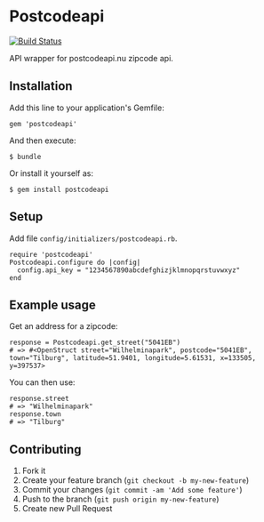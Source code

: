 # Postcodeapi

[![Build Status](https://travis-ci.org/martijnschouwe/postcodeapi.png)](https://travis-ci.org/martijnschouwe/postcodeapi)

API wrapper for postcodeapi.nu zipcode api.

## Installation

Add this line to your application's Gemfile:

    gem 'postcodeapi'

And then execute:

    $ bundle

Or install it yourself as:

    $ gem install postcodeapi

## Setup

Add file `config/initializers/postcodeapi.rb`.

    require 'postcodeapi'
    Postcodeapi.configure do |config|
      config.api_key = "1234567890abcdefghizjklmnopqrstuvwxyz"
    end

## Example usage

Get an address for a zipcode:

    response = Postcodeapi.get_street("5041EB")
    # => #<OpenStruct street="Wilhelminapark", postcode="5041EB", town="Tilburg", latitude=51.9401, longitude=5.61531, x=133505, y=397537>


You can then use:

    response.street
    # => "Wilhelminapark"
    response.town
    # => "Tilburg"

## Contributing

1. Fork it
2. Create your feature branch (`git checkout -b my-new-feature`)
3. Commit your changes (`git commit -am 'Add some feature'`)
4. Push to the branch (`git push origin my-new-feature`)
5. Create new Pull Request